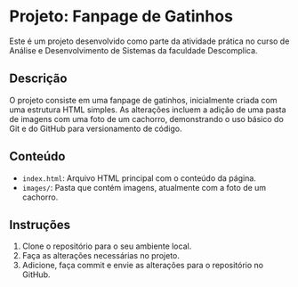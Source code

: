 # Projeto: Fanpage de Gatinhos

Este é um projeto desenvolvido como parte da atividade prática no curso de Análise e Desenvolvimento de Sistemas da faculdade Descomplica.

## Descrição

O projeto consiste em uma fanpage de gatinhos, inicialmente criada com uma estrutura HTML simples. As alterações incluem a adição de uma pasta de imagens com uma foto de um cachorro, demonstrando o uso básico do Git e do GitHub para versionamento de código.

## Conteúdo

- `index.html`: Arquivo HTML principal com o conteúdo da página.
- `images/`: Pasta que contém imagens, atualmente com a foto de um cachorro.

## Instruções

1. Clone o repositório para o seu ambiente local.
2. Faça as alterações necessárias no projeto.
3. Adicione, faça commit e envie as alterações para o repositório no GitHub.

